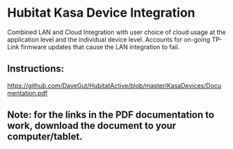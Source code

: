 # Hubitat Kasa Device Integration
Combined LAN and Cloud Integration with user choice of cloud usage at the application level and the individual device level.  Accounts for on-going TP-Link firmware updates that cause the LAN integration to fail.

## Instructions:  
https://github.com/DaveGut/HubitatActive/blob/master/KasaDevices/Documentation.pdf

## Note: for the links in the PDF documentation to work, download the document to your computer/tablet.
